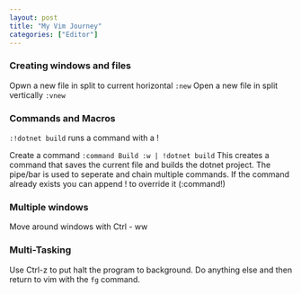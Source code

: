 ```yaml
---
layout: post
title: "My Vim Journey"
categories: ["Editor"]
---
```


### Creating windows and files

Opwn a new file in split to current horizontal `:new` 
Open a new file in split vertically `:vnew`

### Commands and Macros

`:!dotnet build` runs a command with a !

Create a command `:command Build :w | !dotnet build`
This creates a command that saves the current file and builds the dotnet project.
The pipe/bar is used to seperate and chain multiple commands.
If the command already exists you can append ! to override it (:command!)

### Multiple windows

Move around windows with Ctrl - ww

### Multi-Tasking

Use Ctrl-z to put halt the program to background. Do anything else and then return to vim with the `fg` command.
